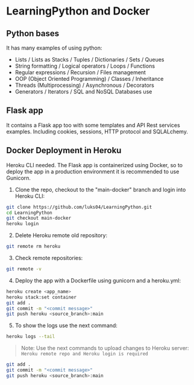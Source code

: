 # LearningPython and Docker

## Python bases
It has many examples of using python:
- Lists / Lists as Stacks / Tuples / Dictionaries / Sets / Queues
- String formatting / Logical operators / Loops / Functions
- Regular expressions / Recursion / Files management
- OOP (Object Oriented Programming) / Classes / Inheritance
- Threads (Multiprocessing) / Asynchronous / Decorators
- Generators / Iterators / SQL and NoSQL Databases use

## Flask app
It contains a Flask app too with some templates and API Rest services examples. 
Including cookies, sessions, HTTP protocol and SQLALchemy.

## Docker Deployment in Heroku
Heroku CLI needed.
The Flask app is containerized using Docker, so to deploy the app in a production environment it is recommended to use Gunicorn.

1. Clone the repo, checkout to the "main-docker" branch and login into Heroku CLI:
```sh
git clone https://github.com/luks04/LearningPython.git
cd LearningPython
git checkout main-docker
heroku login
```
2. Delete Heroku remote old repository:
```sh
git remote rm heroku
```
3. Check remote repositories:
```sh
git remote -v
```
4. Deploy the app with a Dockerfile using gunicorn and a heroku.yml:
```sh
heroku create <app_name>
heroku stack:set container
git add .
git commit -m "<commit message>"
git push heroku <source_branch>:main
```
5. To show the logs use the next command:
```sh
heroku logs --tail
```

> Note: Use the next commands to upload changes to Heroku server: 
`Heroku remote repo and Heroku login is required`
```sh
git add .
git commit -m "<commit message>"
git push heroku <source_branch>:main
```